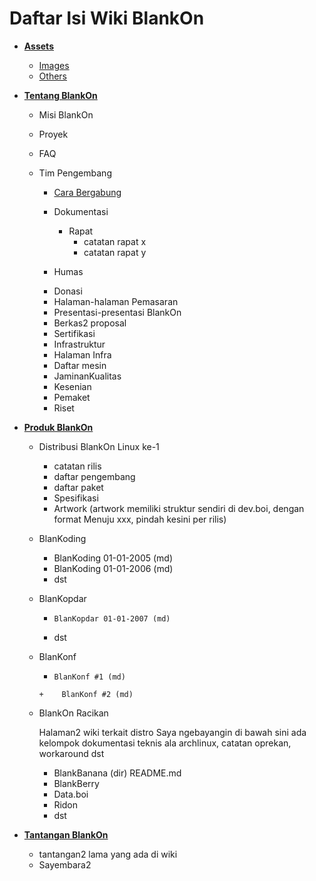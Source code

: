 # Daftar Isi Wiki BlankOn
- [**Assets**](/Assets)
  - [Images](/Assets/Images)
  - [Others](/Assets/Others)
        
- [**Tentang BlankOn**](/README.md)
  - Misi BlankOn
  - Proyek
  - FAQ
  - Tim Pengembang
	+ [Cara Bergabung](Memulai.md)
	+ Dokumentasi
	  - Rapat
	    - catatan rapat x
	    - catatan rapat y

	+ Humas
     - Donasi
     - Halaman-halaman Pemasaran
     - Presentasi-presentasi BlankOn
     - Berkas2 proposal
     - Sertifikasi
      
	+ Infrastruktur
     - Halaman Infra
     - Daftar mesin
	+ JaminanKualitas
	+ Kesenian
	+ Pemaket
	+ Riset
	
- [**Produk BlankOn**](/README.md)
  - Distribusi BlankOn Linux ke-1
       + catatan rilis
       + daftar pengembang
       + daftar paket
       + Spesifikasi
       + Artwork (artwork memiliki struktur sendiri di dev.boi, dengan format Menuju xxx, pindah kesini per rilis)
          
   - BlanKoding
       +  BlanKoding 01-01-2005 (md)
       +  BlanKoding 01-01-2006 (md)
       +    dst
       
   - BlanKopdar
       +     BlanKopdar 01-01-2007 (md)
        +    dst
  - BlanKonf
       +     BlanKonf #1 (md)
        +    BlanKonf #2 (md)
	
   -  BlankOn Racikan
       
       Halaman2 wiki terkait distro
            Saya ngebayangin di bawah sini ada kelompok dokumentasi teknis ala archlinux, catatan oprekan, workaround dst
        + BlankBanana (dir)
            README.md
        + BlankBerry
        + Data.boi
        + Ridon
        + dst


- [**Tantangan BlankOn**](/README.md)
   - tantangan2 lama yang ada di wiki
   - Sayembara2
   